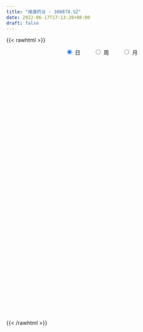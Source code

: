 ```yaml
---
title: "维康药业 - 300878.SZ"
date: 2022-06-17T17:13:28+08:00
draft: false
---
```

{{< rawhtml >}}
    <div style="text-align: center">
        <label style="padding: 1rem;"><input style="margin-right: .5rem" type="radio" name="period" value="D" checked onclick="period_change(this)">日</label>
        <label style="padding: 1rem;"><input style="margin-right: .5rem" type="radio" name="period" value="W" onclick="period_change(this)">周</label>
        <label style="padding: 1rem;"><input style="margin-right: .5rem" type="radio" name="period" value="M" onclick="period_change(this)">月</label>
    </div>
    <div id="chart" style="height: 700px;"></div> 
    <script type="text/javascript">
        const D_v = [110427.04,117081.81,85076.63,62869.24,54737.46,39038.61,35422.83,35313.68,40446.81,31044.15,26878.21,22307.0,34971.62,23606.56,28854.65,27451.5,39344.87,52677.07,71166.87,35616.23,21714.65,61201.33,67296.52,59301.96,47531.11,38703.64,20007.88,19695.58,26593.91,28146.54,38308.03,46877.3,35923.54,67811.95,51772.75,41409.79,50306.11,34758.68,30017.48,29729.49,23159.18,28260.61,31254.36,38467.54,16432.68,13184.07,14209.89,18355.96,14302.06,14698.24,19720.74,15129.73,15636.71,8633.68,7242.95,9943.05,7627.0,8962.6,6936.45,17650.24,11641.12,22502.83,12277.49,9606.89,6771.98,7322.85,8087.67,26830.82,14740.59,14324.93,9452.52,9039.01,7455.47,13795.05,5430.42,6138.41,11566.05,10289.23,7933.0,5144.94,13689.58,13853.76,10661.07,6268.14,7697.0,7527.0,6215.55,6067.82,7335.0,7604.37,11647.04,13874.55,8529.57,11474.89,6648.0,7075.62,8017.42,14853.1,8208.3,9117.03,6294.11,7557.0,8121.0,7699.86,6324.0,5724.48,5109.48,8656.05,13046.74,9608.2,5954.0,8123.48,11013.42,7704.65,8591.38,12404.69,12944.66,10173.0,11313.81,8516.0,5209.08,5599.9,4512.5,5848.43,6209.8,16931.32,11925.9,7569.18,10425.29,10360.17,11790.33,9923.28,8406.2,6586.84,3860.24,7033.77,9535.82,27809.65,17244.29,19564.03,11114.42,9921.26,16064.44,20635.29,18286.51,16723.47,9119.84,6951.13,7111.6,9241.44,13133.59,12759.8,13274.95,6924.67,5238.87,7362.9,6758.32,7323.86,7693.9,11322.22,10187.97,21103.3,19107.02,11733.25,13120.32,9842.97,6908.06,4908.27,8368.85,3951.14,4405.95,4526.83,26614.48,20368.82,9520.05,8254.01,6782.05,8001.32,5624.89,7418.51,5043.59,10590.2,7759.44,8473.59,6284.71,7136.68,8066.9,7048.98,4625.33,5039.18,7221.91,3347.5,4208.0,4340.95,5218.57,3074.18,2836.29,3285.08,3490.97,3283.37,4367.18,4455.83,3472.77,5918.93,4244.05,14671.38,57303.63,31964.93,20932.57,15265.8,12962.97,16912.87,8778.45,10112.76,13789.08,16860.02,10498.99,6920.66,15553.09,9435.79,11906.07,9934.56,11486.77,7983.74,5321.93,7621.43,5238.01,7798.62,5574.56,10374.71,7346.63,8790.0,11072.06,4712.09,4618.0,5774.0,4771.83,4333.0,6425.04,6527.06,4064.58,5047.62,6515.5,4254.72,3508.01,2929.0,5861.6,4933.28,4776.01,4202.71,6187.51,4351.57,3861.13,6307.92,4027.32,3735.09,3782.88,5263.62,3029.23,3609.89,2712.11,2523.0,7628.9,4407.47,3859.0,3669.01,3047.0,2402.19,5274.87,1773.53,1836.41,1900.29,1807.89,2408.04,2204.31,2217.0,1411.02,1502.0,1557.52,2466.0,2219.04,2753.01,2157.22,4591.04,2519.18,3505.11,2295.01,4253.01,2372.12,1975.15,2531.11,1998.0,4248.19,4462.0,3195.0,6134.0,6297.3,5402.14,5046.0,3861.37,2832.11,2346.16,2260.0,3065.05,8477.01,5602.0,4848.0,4144.01,2613.0,4861.62,2771.0,4567.0,2588.01,2119.0,2856.0,2356.0,2598.0,8687.61,11992.06,7624.75,4161.75,61699.58,44501.92,33903.37,20435.07,44094.11,41545.48,33000.71,35666.39,39732.56,47977.42,57516.82,43123.01,34293.24,34282.19,22507.78,28408.55,25880.12,21090.68,27856.84,19815.88,27071.87,12449.12,14232.55,10545.23,10900.01,11557.89,6403.03,7346.0,5283.03,5675.0,4890.03,7978.04,7558.03,10956.0,5901.97,6531.05,6228.69,6129.49,4158.0,9742.0,12062.48,11757.71,72157.76,54513.37,27794.73,17094.72,37508.46,32559.81,38160.45,30808.87,25879.68,17885.41,25799.39,29752.53,35820.38,48473.3,39709.37,41346.56,28267.43,30811.61,22039.59,28424.76,22485.11,23006.01,21404.98,35672.22,28095.56,42555.7,29714.31,52950.39,38345.17,26306.78,23635.86,20885.28,21869.51,12003.41,17904.41,8781.69,7009.64,7360.51,10644.63,9011.82,15313.09,17089.93,13738.35,16005.19,22991.48,18052.22,14363.22,15135.03,10778.67,15860.28,15217.83,9264.04,8773.89,9140.99,5743.89,5973.18,7050.0,6948.15,11171.86,5501.01,5541.89,4902.01,4394.9,5319.0,5459.04,6043.85,8350.89,11096.11,8892.84,9045.67,5642.31,8346.74,6631.05,7732.0,9613.3,16242.07]
const D_histogram = [0.0,1.2093447293,1.1353744207,0.3508726185,-0.6905944074,-1.197499839,-1.5908536735,-1.8887894316,-1.9334117244,-1.8463395957,-1.7798266772,-1.62415992,-1.8414592479,-2.0650636005,-1.8728637778,-1.4737159983,-0.9471060988,-0.2601152044,0.0433408709,0.1861247963,0.3421850833,0.8179705618,1.1520885556,1.3536587187,1.2970398769,0.8099326412,0.4072680845,0.118553963,0.2160694495,0.4505062274,0.6968194793,0.9456489844,0.93771095,1.4403912415,1.3234430467,1.3509245538,1.2442412036,1.0249519047,0.8871943805,0.8402003131,0.6719540836,0.5913508504,0.4358173551,-0.1532759558,-0.4589425479,-0.5998874949,-0.7315787126,-0.6127736289,-0.5830244093,-0.4702018457,-0.3561018975,-0.4071915017,-0.5582124438,-0.5763317878,-0.5280328614,-0.533882808,-0.5236473039,-0.4490659772,-0.3880942308,-0.1197079899,-0.0197415541,0.1590056613,0.1916891111,0.1262051671,0.0572201228,0.07312769,0.0818933005,0.2482713543,0.3535404744,0.2667647238,0.1656681484,0.0968936842,0.0543152303,-0.1350235836,-0.21976817,-0.2518807194,-0.4070148539,-0.3659913496,-0.3909603207,-0.3619183154,-0.2678119893,-0.3095551112,-0.4361049596,-0.4767177103,-0.5253452464,-0.5931187368,-0.5697087021,-0.4743972492,-0.2817749726,-0.0873932907,0.0987387071,-0.0200146234,-0.0798098321,-0.2467535693,-0.2890235419,-0.3728057239,-0.3190974481,-0.0428166754,0.1416026625,0.3152524462,0.4021311189,0.4967992022,0.5411149728,0.4322517948,0.3833484811,0.3367024674,0.2465622392,0.2641502253,0.4211264393,0.4201543532,0.3135330844,0.2317214586,0.2247419644,0.1439040602,0.2102212671,0.365455029,0.5138425711,0.5794279105,0.5532559929,0.427563739,0.3427495834,0.2119170871,0.1377505432,0.1620255194,0.1129809924,0.2506764764,0.2602257048,0.2687719059,0.2469108887,0.1721129085,0.1991282064,0.2242703909,0.1423865995,0.0146197251,-0.0350476154,0.0077631485,0.0596885972,0.2599731671,0.4164337827,0.5062810299,0.540216154,0.462706132,0.5200168716,0.6225413904,0.4664520833,0.2306928045,-0.016365555,-0.1681727221,-0.2417261787,-0.226725274,-0.1922277223,-0.1066752146,-0.2211931789,-0.2414530769,-0.2354830058,-0.3053843583,-0.2506396163,-0.1838853323,-0.1879888014,-0.1280091104,-0.0556047008,0.045807346,0.0846753834,0.0368009869,-0.069397875,-0.2038753836,-0.2336913989,-0.2653732365,-0.3616910756,-0.3950069753,-0.3434298697,-0.2648151963,-0.0081218702,0.0850975068,0.1211898657,0.1767437766,0.150559666,0.1482016955,0.1127000671,0.0465416445,0.0417495663,0.1310981445,0.1787431672,0.2088313661,0.1377936699,0.1082521611,0.0990016016,0.0369961073,-0.007683978,-0.0327633489,-0.0984130098,-0.135409621,-0.1419881803,-0.1192601656,-0.1633222964,-0.1923201279,-0.197153965,-0.1535925184,-0.1020529927,-0.0626602119,-0.0232303453,-0.0221673345,0.0020679447,0.0606118151,0.0525750401,0.1352108422,0.5878503469,0.6314926075,0.5548169042,0.4501555239,0.3904878644,0.2234131201,0.1242639773,0.052820149,0.0770329575,0.0978535097,0.0207832433,-0.0377072903,0.0085826115,0.0045052641,0.056492373,0.0475918001,-0.0795241372,-0.2304942842,-0.3413894455,-0.3478228421,-0.3138168627,-0.2593607232,-0.195626718,-0.0938729803,-0.0531814342,0.0155105067,-0.0684478467,-0.0910029885,-0.0858073509,-0.0786110935,-0.0792934283,-0.0923555368,-0.0427205599,-0.0392558061,-0.0361038612,-0.0568434566,-0.13026982,-0.1464193401,-0.1267648939,-0.1032795568,-0.1205084949,-0.1467622799,-0.1992980787,-0.2108536664,-0.184150131,-0.1835862476,-0.1320087743,-0.0425635764,0.0143322159,0.0561077301,0.062475789,0.0289441525,0.026979165,0.0001686938,-0.0108150785,-0.0068113089,0.0676569591,0.1005464462,0.1277580544,0.1005536131,0.043630049,0.0035107088,-0.1126875018,-0.1579032463,-0.141220316,-0.1130965915,-0.119223649,-0.0651770749,-0.0156664448,-0.0117637068,0.0093238299,0.0317594748,0.0557061179,0.0281634061,0.0175910565,-0.0328846035,-0.0456613132,-0.1412488788,-0.1889577493,-0.1877711144,-0.1587628443,-0.2015436972,-0.1698322548,-0.1265291309,-0.0785803781,-0.0460087034,0.040416336,0.1361894849,0.1980293191,0.2974486245,0.3973015752,0.4153433192,0.4491380313,0.4025809479,0.3684489091,0.3373105459,0.3095502627,0.3018877762,0.3263192919,0.3254462069,0.2895095768,0.2736631074,0.2406214241,0.1424644209,0.089363677,-0.040130401,-0.1193673226,-0.15310559,-0.1325960725,-0.113957739,-0.1029531366,0.0063091779,0.104406885,0.1154597573,0.0896191701,0.3972692108,0.4157265506,0.4801138321,0.397788208,0.4738891414,0.610395984,0.6358180898,0.6603083911,0.7203546321,0.7947062068,1.0184576091,0.7397821459,0.5815907065,0.1931768603,0.0358494635,-0.0271840205,-0.1279433615,-0.2780456143,-0.2482707236,-0.2471461742,-0.4919419949,-0.5744263761,-0.6701592745,-0.7306359367,-0.7814098886,-0.9582295245,-1.0641146464,-1.1756374576,-1.1634672829,-1.1100455427,-0.9908334297,-0.7922565138,-0.6642202057,-0.6564329735,-0.6055031071,-0.4764915527,-0.3622909614,-0.2912523927,-0.2082074216,-0.0474873878,0.0368145693,0.1855023254,0.6311719026,0.8578293514,0.8331835842,0.7595470129,0.8028372175,0.8144837789,0.6991688436,0.6835887531,0.3985655529,0.2363004448,0.280837097,0.3454428181,0.4101570739,0.3774383087,0.2557873783,0.3573292425,0.3718174915,0.3601295779,0.20355334,0.2000333093,0.0713654368,-0.088955224,-0.2643372782,-0.1279330274,-0.1092908982,-0.0088346642,-0.1169773588,0.1414658247,0.183123726,0.0805600704,0.0478710036,-0.0727964347,-0.4054887269,-0.6133933802,-0.9145816775,-1.0738465325,-1.1027276042,-1.1415858096,-1.2229018775,-1.1489193489,-1.09947372,-0.9474307651,-0.8007104142,-0.5744859579,-0.2362274219,0.0063630866,0.1826409973,0.3408835865,0.413017511,0.4283719928,0.4995307552,0.5267692781,0.4747113425,0.3592826834,0.275736936,0.229965812,0.1848574605,0.2033728061,0.0280358232,-0.0401437249,-0.0840803832,-0.1154326126,-0.1248651797,-0.0980818576,-0.0440360056,-0.0062678127,0.0946371168,0.2206751564,0.2679258574,0.2142051394,0.1971664297,0.2010104008,0.2115399912,0.2213968174,0.2393832985,-1.0460089493]
const D_fast = [0.0,1.5116809117,1.7215542082,1.0247705606,-0.1893450671,-0.9956254584,-1.7866927114,-2.5568258274,-3.0848010512,-3.4593138215,-3.8377575723,-4.0881307951,-4.7657949349,-5.5056651876,-5.7816813095,-5.7509625296,-5.4611291547,-4.8391670615,-4.5248757684,-4.3355606439,-4.0939540861,-3.4136759672,-2.7915358345,-2.2515509917,-1.9839098642,-2.2685339397,-2.5693814753,-2.828457106,-2.6769242571,-2.3298609224,-1.9093428006,-1.4241010494,-1.1976113463,-0.3348332445,-0.1209206776,0.244291968,0.4486689186,0.4856175959,0.5696586668,0.7327146777,0.7324569692,0.7996914486,0.753112292,0.1256999922,-0.2947022369,-0.5856190576,-0.9002049535,-0.934593277,-1.0506001598,-1.0553280576,-1.0302535837,-1.1831410633,-1.4737151164,-1.6359174074,-1.7196266963,-1.8589473449,-1.9796236668,-2.0173088344,-2.0533606457,-1.8149014022,-1.719870355,-1.5013717242,-1.4207659967,-1.454698649,-1.5093786626,-1.4751891728,-1.4459502372,-1.2175043449,-1.0238501062,-1.0439346758,-1.1036142141,-1.1481652573,-1.1771649036,-1.4002596134,-1.5399462422,-1.6350289715,-1.8919168195,-1.9423911526,-2.0651002039,-2.1265377774,-2.0993844486,-2.2185163483,-2.4540924367,-2.6138846149,-2.7938484626,-3.0099016372,-3.1289187781,-3.1522066374,-3.030028104,-2.8574947448,-2.6466780702,-2.7704350566,-2.8501827233,-3.0788148528,-3.1933407109,-3.3703243239,-3.3963904101,-3.1308138063,-2.9109938027,-2.6585309075,-2.4711194551,-2.2522515712,-2.0726570574,-2.0734572867,-2.0265234801,-1.9889938769,-2.0174935453,-1.933868003,-1.6716101792,-1.567543677,-1.5957816747,-1.6196629358,-1.5704569389,-1.615318828,-1.4964463044,-1.2498487853,-0.9730006003,-0.7625582834,-0.6504162028,-0.6692175219,-0.6683442817,-0.7461975062,-0.7859264142,-0.7211450582,-0.7419443371,-0.541579734,-0.4669740794,-0.3912349018,-0.3513681968,-0.3831379499,-0.3063406004,-0.2251308183,-0.2714179597,-0.3955299029,-0.4539591472,-0.4092075962,-0.3423599982,-0.0770821365,0.1834869248,0.3999044295,0.5688935921,0.6070601031,0.7943750606,1.052534927,1.0130586407,0.834972563,0.5838228148,0.3899724672,0.2559874659,0.2143070521,0.2007476732,0.2596313773,0.0898151183,0.0091919511,-0.0437087293,-0.1899561713,-0.1978713334,-0.1770883825,-0.2281890519,-0.2002116385,-0.1417084042,-0.0288445208,0.0311923624,-0.0074817874,-0.131030118,-0.3164764725,-0.4047153375,-0.5027404843,-0.6894810923,-0.8215487358,-0.8558290976,-0.8434182233,-0.5887553648,-0.4742616111,-0.4078717857,-0.3081319306,-0.2966761248,-0.2619836714,-0.269310283,-0.3238332945,-0.3181879811,-0.1960648668,-0.1037340523,-0.0214380118,-0.0580272905,-0.0605057591,-0.0450059182,-0.0977623856,-0.1443634654,-0.1776336736,-0.2678865869,-0.3387356034,-0.3808112078,-0.3878982345,-0.4727909393,-0.5498688028,-0.6039911311,-0.5988278142,-0.5728015367,-0.5490738089,-0.5154515286,-0.5199303514,-0.4951780861,-0.4214812618,-0.4163742769,-0.2999357641,0.2996663272,0.5011817398,0.5632102625,0.5710877631,0.6090420697,0.4978206054,0.429737457,0.371498666,0.4149697139,0.4602536435,0.3883791879,0.3204618317,0.3688973864,0.3659463551,0.4320565572,0.4350539343,0.2880569628,0.0794632447,-0.1167792779,-0.2101683851,-0.2546166214,-0.2650006626,-0.250173337,-0.1718878444,-0.1444916568,-0.0719220893,-0.1729924043,-0.2182982932,-0.2345544934,-0.2470110093,-0.2675167012,-0.3036676939,-0.264712857,-0.2710620547,-0.2769360751,-0.3118865347,-0.4178803531,-0.4706347082,-0.4826714854,-0.4850060376,-0.5323620994,-0.5953064543,-0.6976667729,-0.7619357771,-0.7812697745,-0.826602453,-0.8080271732,-0.7292228694,-0.6687440232,-0.6129415765,-0.5909545703,-0.6172501687,-0.6124703649,-0.6392386626,-0.6529262046,-0.6506252622,-0.5592427545,-0.5012166558,-0.442065534,-0.444131572,-0.4901476238,-0.5293892869,-0.673759373,-0.758450929,-0.7770730777,-0.777223501,-0.8131564709,-0.7754041655,-0.7298101466,-0.7288483352,-0.705429841,-0.6750543275,-0.637181155,-0.6576830152,-0.6638576007,-0.7225544115,-0.7467464495,-0.8776462348,-0.9725945426,-1.0183506864,-1.0290331274,-1.1221999045,-1.1329465258,-1.1212756847,-1.0929720264,-1.0719025275,-0.9753734041,-0.845552884,-0.73420572,-0.5604242585,-0.361245914,-0.2393683401,-0.0932891203,-0.0392009666,0.0187792217,0.071968495,0.1215957776,0.1894052351,0.2954165737,0.3759050405,0.4123458046,0.4649151121,0.4920287847,0.4294878868,0.3987280621,0.259201384,0.1501226317,0.0781079668,0.0654684662,0.0556173649,0.0408836831,0.1517232922,0.2759227204,0.3158405321,0.3124047374,0.7193720808,0.8417610583,1.0261767978,1.0432982257,1.2378714444,1.5269772831,1.7113539112,1.9009213104,2.1410562093,2.4140843358,2.8924501404,2.7987202136,2.7859264509,2.4458068197,2.2974417888,2.2276122997,2.0948671183,1.8752534619,1.8429606718,1.7822986775,1.4145173581,1.1884263829,0.9251536659,0.6820180195,0.4358915955,0.0195145785,-0.352399205,-0.7578313806,-1.0365280266,-1.2606176721,-1.3891139166,-1.388601129,-1.4266198724,-1.5829408835,-1.6833867939,-1.6734981278,-1.6498702767,-1.6516448063,-1.6206516906,-1.4718035038,-1.3782979043,-1.1832345669,-0.579772014,-0.1386572273,0.0449929015,0.1612430834,0.4052425925,0.6205100985,0.6799873742,0.835304472,0.64992266,0.546732663,0.6614785895,0.8124450152,0.9796985394,1.0413393514,0.9836352656,1.1745094404,1.2819520623,1.3602965432,1.2546086402,1.3010969369,1.1902704236,1.0077109568,0.766244583,0.870665577,0.8619849816,0.9602325496,0.8228455153,1.116655155,1.2040939877,1.1216703497,1.1009490339,0.9620824869,0.5280180129,0.1667650147,-0.3630687021,-0.7907951902,-1.0953581629,-1.4196128207,-1.806654358,-2.0199016666,-2.2453244678,-2.3301392041,-2.3835964567,-2.3009934899,-2.0217918094,-1.7776105292,-1.5556723692,-1.3122088834,-1.1368205811,-1.0143731012,-0.8183316499,-0.6594008075,-0.5927809075,-0.6183888957,-0.6330004091,-0.6212800801,-0.6201740665,-0.5508155194,-0.7191435464,-0.7973590258,-0.8623157799,-0.9225261625,-0.9631750244,-0.9609121667,-0.9178753162,-0.8816740764,-0.7571098678,-0.5759030391,-0.4616708738,-0.4618403069,-0.4295874092,-0.3754908379,-0.3120762497,-0.2468702191,-0.1690379134,-1.7159323985]
const D_slow = [0.0,0.3023361823,0.5861797875,0.6738979421,0.5012493403,0.2018743805,-0.1958390379,-0.6680363958,-1.1513893268,-1.6129742258,-2.0579308951,-2.4639708751,-2.9243356871,-3.4406015872,-3.9088175316,-4.2772465312,-4.5140230559,-4.579051857,-4.5682166393,-4.5216854402,-4.4361391694,-4.2316465289,-3.9436243901,-3.6052097104,-3.2809497411,-3.0784665808,-2.9766495597,-2.947011069,-2.8929937066,-2.7803671498,-2.6061622799,-2.3697500338,-2.1353222963,-1.775224486,-1.4443637243,-1.1066325858,-0.7955722849,-0.5393343088,-0.3175357136,-0.1074856354,0.0605028855,0.2083405981,0.3172949369,0.278975948,0.164240311,0.0142684373,-0.1686262409,-0.3218196481,-0.4675757504,-0.5851262119,-0.6741516862,-0.7759495617,-0.9155026726,-1.0595856196,-1.1915938349,-1.3250645369,-1.4559763629,-1.5682428572,-1.6652664149,-1.6951934124,-1.7001288009,-1.6603773856,-1.6124551078,-1.580903816,-1.5665987853,-1.5483168628,-1.5278435377,-1.4657756991,-1.3773905805,-1.3106993996,-1.2692823625,-1.2450589414,-1.2314801339,-1.2652360298,-1.3201780723,-1.3831482521,-1.4849019656,-1.576399803,-1.6741398832,-1.764619462,-1.8315724593,-1.9089612371,-2.017987477,-2.1371669046,-2.2685032162,-2.4167829004,-2.5592100759,-2.6778093882,-2.7482531314,-2.7701014541,-2.7454167773,-2.7504204332,-2.7703728912,-2.8320612835,-2.904317169,-2.9975186,-3.077292962,-3.0879971308,-3.0525964652,-2.9737833537,-2.873250574,-2.7490507734,-2.6137720302,-2.5057090815,-2.4098719612,-2.3256963444,-2.2640557846,-2.1980182282,-2.0927366184,-1.9876980301,-1.909314759,-1.8513843944,-1.7951989033,-1.7592228883,-1.7066675715,-1.6153038142,-1.4868431715,-1.3419861938,-1.2036721956,-1.0967812609,-1.011093865,-0.9581145933,-0.9236769575,-0.8831705776,-0.8549253295,-0.7922562104,-0.7271997842,-0.6600068077,-0.5982790856,-0.5552508584,-0.5054688068,-0.4494012091,-0.4138045592,-0.410149628,-0.4189115318,-0.4169707447,-0.4020485954,-0.3370553036,-0.2329468579,-0.1063766004,0.0286774381,0.1443539711,0.274358189,0.4299935366,0.5466065574,0.6042797585,0.6001883698,0.5581451893,0.4977136446,0.4410323261,0.3929753955,0.3663065919,0.3110082972,0.2506450279,0.1917742765,0.1154281869,0.0527682829,0.0067969498,-0.0402002505,-0.0722025281,-0.0861037034,-0.0746518668,-0.053483021,-0.0442827743,-0.061632243,-0.1126010889,-0.1710239386,-0.2373672478,-0.3277900167,-0.4265417605,-0.5123992279,-0.578603027,-0.5806334945,-0.5593591179,-0.5290616514,-0.4848757073,-0.4472357908,-0.4101853669,-0.3820103501,-0.370374939,-0.3599375474,-0.3271630113,-0.2824772195,-0.230269378,-0.1958209605,-0.1687579202,-0.1440075198,-0.134758493,-0.1366794875,-0.1448703247,-0.1694735771,-0.2033259824,-0.2388230275,-0.2686380689,-0.309468643,-0.3575486749,-0.4068371662,-0.4452352958,-0.470748544,-0.4864135969,-0.4922211833,-0.4977630169,-0.4972460307,-0.4820930769,-0.4689493169,-0.4351466064,-0.2881840197,-0.1303108678,0.0083933583,0.1209322393,0.2185542054,0.2744074854,0.3054734797,0.318678517,0.3379367563,0.3624001338,0.3675959446,0.358169122,0.3603147749,0.3614410909,0.3755641842,0.3874621342,0.3675810999,0.3099575289,0.2246101675,0.137654457,0.0592002413,-0.0056399395,-0.054546619,-0.0780148641,-0.0913102226,-0.087432596,-0.1045445576,-0.1272953047,-0.1487471425,-0.1683999158,-0.1882232729,-0.2113121571,-0.2219922971,-0.2318062486,-0.2408322139,-0.2550430781,-0.2876105331,-0.3242153681,-0.3559065916,-0.3817264808,-0.4118536045,-0.4485441745,-0.4983686941,-0.5510821107,-0.5971196435,-0.6430162054,-0.676018399,-0.6866592931,-0.6830762391,-0.6690493066,-0.6534303593,-0.6461943212,-0.6394495299,-0.6394073565,-0.6421111261,-0.6438139533,-0.6268997135,-0.601763102,-0.5698235884,-0.5446851851,-0.5337776729,-0.5328999957,-0.5610718711,-0.6005476827,-0.6358527617,-0.6641269096,-0.6939328218,-0.7102270906,-0.7141437018,-0.7170846285,-0.714753671,-0.7068138023,-0.6928872728,-0.6858464213,-0.6814486572,-0.689669808,-0.7010851363,-0.736397356,-0.7836367934,-0.830579572,-0.870270283,-0.9206562073,-0.963114271,-0.9947465538,-1.0143916483,-1.0258938241,-1.0157897401,-0.9817423689,-0.9322350391,-0.857872883,-0.7585474892,-0.6547116594,-0.5424271516,-0.4417819146,-0.3496696873,-0.2653420508,-0.1879544852,-0.1124825411,-0.0309027181,0.0504588336,0.1228362278,0.1912520047,0.2514073607,0.2870234659,0.3093643851,0.2993317849,0.2694899543,0.2312135568,0.1980645387,0.1695751039,0.1438368197,0.1454141142,0.1715158355,0.2003807748,0.2227855673,0.32210287,0.4260345077,0.5460629657,0.6455100177,0.7639823031,0.9165812991,1.0755358215,1.2406129193,1.4207015773,1.619378129,1.8739925313,2.0589380677,2.2043357444,2.2526299594,2.2615923253,2.2547963202,2.2228104798,2.1532990762,2.0912313953,2.0294448518,1.906459353,1.762852759,1.5953129404,1.4126539562,1.2173014841,0.977744103,0.7117154414,0.417806077,0.1269392563,-0.1505721294,-0.3982804869,-0.5963446153,-0.7623996667,-0.9265079101,-1.0778836868,-1.197006575,-1.2875793154,-1.3603924135,-1.412444269,-1.4243161159,-1.4151124736,-1.3687368923,-1.2109439166,-0.9964865787,-0.7881906827,-0.5983039295,-0.3975946251,-0.1939736804,-0.0191814695,0.1517157188,0.2513571071,0.3104322183,0.3806414925,0.467002197,0.5695414655,0.6639010427,0.7278478873,0.8171801979,0.9101345708,1.0001669653,1.0510553003,1.1010636276,1.1189049868,1.0966661808,1.0305818612,0.9985986044,0.9712758798,0.9690672138,0.9398228741,0.9751893303,1.0209702618,1.0411102794,1.0530780303,1.0348789216,0.9335067399,0.7801583948,0.5515129754,0.2830513423,0.0073694413,-0.2780270111,-0.5837524805,-0.8709823177,-1.1458507477,-1.382708439,-1.5828860425,-1.726507532,-1.7855643875,-1.7839736158,-1.7383133665,-1.6530924699,-1.5498380921,-1.4427450939,-1.3178624051,-1.1861700856,-1.06749225,-0.9776715791,-0.9087373451,-0.8512458921,-0.805031527,-0.7541883255,-0.7471793697,-0.7572153009,-0.7782353967,-0.8070935499,-0.8383098448,-0.8628303092,-0.8738393106,-0.8754062637,-0.8517469845,-0.7965781955,-0.7295967311,-0.6760454463,-0.6267538389,-0.5765012387,-0.5236162409,-0.4682670365,-0.4084212119,-0.6699234492]
const D_data = [['2020-08-24', 77.0, 81.04, 63.1, 84.77],['2020-08-25', 74.7, 99.99, 74.0, 109.8],['2020-08-26', 95.0, 87.99, 86.45, 99.6],['2020-08-27', 87.07, 77.44, 77.05, 89.7],['2020-08-28', 77.0, 69.21, 68.5, 77.0],['2020-08-31', 69.22, 71.0, 67.68, 72.27],['2020-09-01', 69.99, 68.86, 67.83, 71.57],['2020-09-02', 68.53, 66.72, 65.86, 68.99],['2020-09-03', 66.69, 67.3, 66.03, 69.8],['2020-09-04', 65.69, 67.35, 64.45, 69.29],['2020-09-07', 66.49, 65.79, 65.54, 68.0],['2020-09-08', 66.14, 65.82, 65.53, 67.32],['2020-09-09', 65.0, 59.2, 59.02, 65.2],['2020-09-10', 60.0, 55.9, 55.5, 60.78],['2020-09-11', 55.41, 58.92, 55.07, 60.49],['2020-09-14', 58.62, 61.19, 58.1, 61.49],['2020-09-15', 60.47, 63.7, 59.18, 65.26],['2020-09-16', 63.0, 67.87, 61.01, 68.58],['2020-09-17', 66.0, 65.01, 64.41, 72.09],['2020-09-18', 63.5, 63.65, 62.6, 66.34],['2020-09-21', 63.7, 64.2, 62.5, 64.75],['2020-09-22', 63.75, 69.77, 62.88, 72.48],['2020-09-23', 68.0, 70.4, 67.13, 75.68],['2020-09-24', 68.99, 70.66, 67.67, 74.1],['2020-09-25', 70.56, 68.39, 68.16, 74.5],['2020-09-28', 66.13, 61.91, 61.03, 67.5],['2020-09-29', 62.51, 60.61, 60.43, 63.0],['2020-09-30', 60.6, 59.95, 59.6, 61.88],['2020-10-09', 60.98, 63.99, 60.79, 65.12],['2020-10-12', 64.67, 66.47, 64.29, 67.22],['2020-10-13', 66.5, 68.0, 65.3, 69.61],['2020-10-14', 67.3, 69.68, 66.66, 71.49],['2020-10-15', 69.5, 67.55, 66.56, 70.37],['2020-10-16', 67.13, 75.97, 67.13, 81.0],['2020-10-19', 73.5, 70.13, 69.05, 74.5],['2020-10-20', 68.81, 72.59, 68.61, 73.73],['2020-10-21', 72.02, 71.6, 71.6, 77.22],['2020-10-22', 70.5, 70.12, 69.7, 73.85],['2020-10-23', 69.68, 70.88, 68.4, 72.66],['2020-10-26', 71.36, 72.18, 70.91, 73.8],['2020-10-27', 71.18, 70.68, 69.0, 71.67],['2020-10-28', 70.0, 71.63, 69.1, 72.14],['2020-10-29', 70.28, 70.5, 70.0, 73.54],['2020-10-30', 69.1, 63.2, 63.1, 69.49],['2020-11-02', 62.5, 64.11, 62.5, 64.74],['2020-11-03', 64.6, 64.55, 64.1, 65.12],['2020-11-04', 64.5, 63.38, 62.5, 64.94],['2020-11-05', 63.61, 65.91, 63.61, 65.91],['2020-11-06', 66.09, 64.66, 63.59, 66.11],['2020-11-09', 64.5, 65.59, 64.5, 65.97],['2020-11-10', 65.65, 65.8, 65.5, 67.59],['2020-11-11', 65.35, 63.49, 63.45, 65.45],['2020-11-12', 63.3, 61.18, 60.6, 64.0],['2020-11-13', 61.13, 61.79, 60.23, 62.14],['2020-11-16', 61.48, 62.1, 61.33, 62.4],['2020-11-17', 62.16, 60.93, 60.28, 62.29],['2020-11-18', 60.3, 60.52, 60.22, 61.24],['2020-11-19', 60.52, 60.95, 59.52, 61.19],['2020-11-20', 61.08, 60.58, 60.41, 61.12],['2020-11-23', 60.81, 63.63, 60.36, 63.8],['2020-11-24', 62.51, 62.22, 61.82, 63.18],['2020-11-25', 62.25, 63.78, 60.9, 64.6],['2020-11-26', 62.55, 62.43, 61.99, 63.77],['2020-11-27', 62.59, 61.01, 60.71, 62.66],['2020-11-30', 60.79, 60.45, 60.45, 61.64],['2020-12-01', 60.47, 61.2, 60.47, 62.13],['2020-12-02', 61.21, 61.02, 60.6, 61.87],['2020-12-03', 61.0, 63.39, 60.8, 64.47],['2020-12-04', 62.88, 63.4, 62.4, 64.29],['2020-12-07', 63.44, 61.1, 61.03, 63.49],['2020-12-08', 60.81, 60.4, 60.31, 61.58],['2020-12-09', 60.7, 60.27, 59.59, 61.14],['2020-12-10', 59.93, 60.18, 59.73, 61.49],['2020-12-11', 60.0, 57.5, 57.01, 60.27],['2020-12-14', 58.0, 57.74, 56.74, 58.0],['2020-12-15', 57.6, 57.7, 57.22, 58.6],['2020-12-16', 57.77, 55.18, 55.0, 57.98],['2020-12-17', 55.98, 56.8, 55.19, 57.7],['2020-12-18', 56.72, 55.48, 55.25, 56.73],['2020-12-21', 55.28, 55.62, 55.11, 56.28],['2020-12-22', 55.21, 56.26, 55.21, 57.99],['2020-12-23', 55.8, 54.2, 53.13, 55.98],['2020-12-24', 54.21, 52.1, 51.5, 54.21],['2020-12-25', 52.0, 52.06, 51.22, 52.77],['2020-12-28', 51.99, 51.0, 50.73, 53.09],['2020-12-29', 50.5, 49.66, 49.3, 51.19],['2020-12-30', 49.63, 49.86, 49.32, 50.5],['2020-12-31', 49.88, 50.29, 49.86, 50.78],['2021-01-04', 50.33, 51.6, 50.15, 51.91],['2021-01-05', 51.5, 52.13, 51.0, 52.76],['2021-01-06', 52.3, 52.67, 51.56, 53.65],['2021-01-07', 51.88, 48.67, 48.5, 52.08],['2021-01-08', 48.4, 48.49, 46.69, 49.4],['2021-01-11', 48.0, 46.0, 45.51, 48.49],['2021-01-12', 45.68, 46.37, 45.68, 47.3],['2021-01-13', 46.03, 44.82, 44.64, 46.46],['2021-01-14', 44.82, 45.75, 44.5, 46.5],['2021-01-15', 45.6, 48.85, 45.42, 49.63],['2021-01-18', 48.67, 48.55, 48.08, 49.88],['2021-01-19', 48.93, 49.14, 48.22, 50.25],['2021-01-20', 49.01, 48.63, 48.39, 49.68],['2021-01-21', 48.63, 49.18, 48.6, 50.5],['2021-01-22', 49.0, 48.96, 48.2, 50.17],['2021-01-25', 48.18, 46.89, 46.02, 48.98],['2021-01-26', 46.89, 47.19, 46.11, 48.88],['2021-01-27', 46.69, 46.91, 46.3, 47.59],['2021-01-28', 46.66, 45.9, 45.9, 47.74],['2021-01-29', 46.09, 46.94, 44.59, 47.3],['2021-02-01', 46.0, 49.13, 46.0, 49.49],['2021-02-02', 49.13, 47.62, 47.36, 49.6],['2021-02-03', 47.46, 46.02, 46.02, 47.54],['2021-02-04', 45.6, 45.77, 44.29, 46.44],['2021-02-05', 45.8, 46.39, 45.79, 48.49],['2021-02-08', 45.99, 45.12, 44.4, 47.29],['2021-02-09', 46.63, 46.82, 45.01, 47.5],['2021-02-10', 46.27, 48.53, 46.27, 48.8],['2021-02-18', 48.93, 49.4, 48.09, 50.48],['2021-02-19', 49.2, 49.18, 48.01, 49.28],['2021-02-22', 49.21, 48.41, 48.38, 49.79],['2021-02-23', 48.46, 46.98, 46.66, 48.64],['2021-02-24', 46.9, 47.08, 46.67, 47.52],['2021-02-25', 47.3, 46.0, 45.91, 47.44],['2021-02-26', 45.5, 46.16, 45.08, 46.46],['2021-03-01', 46.0, 47.25, 45.92, 47.35],['2021-03-02', 47.31, 46.25, 45.94, 47.31],['2021-03-03', 46.03, 48.86, 45.33, 48.96],['2021-03-04', 47.99, 47.75, 47.5, 48.57],['2021-03-05', 47.35, 47.9, 47.01, 48.3],['2021-03-08', 48.3, 47.6, 47.36, 48.86],['2021-03-09', 47.08, 46.76, 45.0, 48.49],['2021-03-10', 46.85, 47.98, 46.16, 48.34],['2021-03-11', 47.75, 48.2, 47.21, 48.29],['2021-03-12', 47.99, 46.79, 46.5, 48.3],['2021-03-15', 46.33, 45.65, 45.41, 46.39],['2021-03-16', 45.45, 46.08, 45.45, 46.3],['2021-03-17', 46.08, 47.15, 45.68, 47.46],['2021-03-18', 47.21, 47.49, 46.95, 48.51],['2021-03-19', 46.82, 50.11, 46.82, 51.52],['2021-03-22', 49.63, 50.76, 49.63, 51.8],['2021-03-23', 51.4, 50.94, 49.79, 52.5],['2021-03-24', 50.4, 50.99, 50.0, 51.49],['2021-03-25', 50.64, 49.89, 49.4, 51.08],['2021-03-26', 49.78, 51.95, 49.45, 52.0],['2021-03-29', 51.75, 53.46, 51.72, 54.4],['2021-03-30', 53.47, 50.58, 50.58, 54.0],['2021-03-31', 49.52, 48.88, 47.88, 49.72],['2021-04-01', 48.2, 47.6, 47.58, 48.76],['2021-04-02', 47.21, 47.72, 47.21, 48.3],['2021-04-06', 47.72, 48.0, 47.5, 48.29],['2021-04-07', 48.0, 48.83, 47.6, 48.94],['2021-04-08', 48.51, 49.1, 48.4, 49.88],['2021-04-09', 48.9, 50.0, 48.58, 50.55],['2021-04-12', 49.88, 47.33, 47.25, 50.59],['2021-04-13', 47.1, 48.0, 46.7, 48.45],['2021-04-14', 47.74, 48.13, 47.58, 48.38],['2021-04-15', 48.09, 46.81, 46.75, 48.13],['2021-04-16', 47.12, 48.12, 46.81, 48.45],['2021-04-19', 47.84, 48.43, 47.83, 48.68],['2021-04-20', 48.29, 47.56, 47.32, 48.89],['2021-04-21', 47.25, 48.38, 47.23, 49.2],['2021-04-22', 48.0, 48.81, 47.91, 49.12],['2021-04-23', 48.5, 49.63, 47.2, 50.39],['2021-04-26', 49.8, 49.27, 49.1, 51.18],['2021-04-27', 48.01, 48.2, 47.5, 48.97],['2021-04-28', 47.9, 47.03, 46.39, 47.99],['2021-04-29', 46.67, 45.9, 45.88, 47.2],['2021-04-30', 45.64, 46.57, 45.64, 46.82],['2021-05-06', 46.51, 46.15, 46.1, 47.12],['2021-05-07', 46.03, 44.7, 44.65, 46.4],['2021-05-10', 44.71, 44.78, 44.63, 45.4],['2021-05-11', 44.7, 45.53, 44.02, 45.7],['2021-05-12', 45.53, 45.9, 45.18, 46.37],['2021-05-13', 45.45, 48.85, 45.4, 51.62],['2021-05-14', 48.48, 47.7, 47.54, 49.57],['2021-05-17', 47.5, 47.34, 46.47, 48.09],['2021-05-18', 47.18, 47.88, 46.63, 48.02],['2021-05-19', 47.76, 47.0, 46.89, 48.2],['2021-05-20', 46.8, 47.28, 46.7, 48.28],['2021-05-21', 46.8, 46.81, 46.7, 47.7],['2021-05-24', 46.7, 46.16, 45.75, 47.1],['2021-05-25', 46.05, 46.72, 46.05, 46.81],['2021-05-26', 46.58, 48.15, 46.4, 48.57],['2021-05-27', 48.15, 48.08, 47.79, 48.7],['2021-05-28', 48.08, 48.19, 47.49, 48.41],['2021-05-31', 47.19, 46.92, 46.39, 47.19],['2021-06-01', 47.29, 47.24, 46.71, 47.48],['2021-06-02', 47.35, 47.45, 46.8, 47.77],['2021-06-03', 47.17, 46.63, 46.62, 47.5],['2021-06-04', 46.7, 46.55, 46.32, 46.88],['2021-06-07', 46.57, 46.57, 46.26, 46.79],['2021-06-08', 46.64, 45.74, 45.4, 46.65],['2021-06-09', 45.42, 45.7, 45.42, 46.05],['2021-06-10', 45.71, 45.82, 45.42, 45.96],['2021-06-11', 45.83, 46.09, 45.73, 46.27],['2021-06-15', 46.2, 45.04, 45.01, 46.2],['2021-06-16', 45.05, 44.84, 44.71, 45.52],['2021-06-17', 44.6, 44.84, 44.6, 45.19],['2021-06-18', 44.99, 45.35, 44.58, 45.35],['2021-06-21', 45.34, 45.54, 45.08, 45.75],['2021-06-22', 45.77, 45.5, 45.28, 45.81],['2021-06-23', 45.52, 45.61, 45.51, 45.85],['2021-06-24', 45.3, 45.15, 45.14, 45.71],['2021-06-25', 45.31, 45.43, 45.0, 45.55],['2021-06-28', 45.22, 46.04, 45.22, 46.38],['2021-06-29', 45.88, 45.32, 45.29, 46.27],['2021-06-30', 45.35, 46.67, 45.14, 48.3],['2021-07-01', 46.25, 53.0, 46.12, 55.59],['2021-07-02', 51.69, 49.68, 48.8, 51.69],['2021-07-05', 49.67, 48.55, 47.8, 50.0],['2021-07-06', 48.11, 48.12, 47.5, 49.35],['2021-07-07', 48.2, 48.6, 47.83, 48.7],['2021-07-08', 48.21, 46.92, 46.78, 48.34],['2021-07-09', 46.65, 47.23, 46.64, 47.34],['2021-07-12', 47.4, 47.23, 46.77, 47.41],['2021-07-13', 47.21, 48.4, 46.8, 48.58],['2021-07-14', 48.38, 48.6, 47.45, 49.8],['2021-07-15', 48.0, 47.32, 46.9, 48.32],['2021-07-16', 47.07, 47.23, 46.77, 47.5],['2021-07-19', 47.31, 48.55, 46.06, 48.92],['2021-07-20', 47.82, 48.09, 47.82, 49.12],['2021-07-21', 48.0, 49.0, 47.67, 49.3],['2021-07-22', 49.0, 48.45, 48.08, 49.56],['2021-07-23', 48.2, 46.64, 46.6, 48.41],['2021-07-26', 46.91, 45.51, 45.02, 46.91],['2021-07-27', 45.51, 45.11, 44.86, 45.88],['2021-07-28', 45.13, 45.85, 43.81, 46.36],['2021-07-29', 45.85, 46.18, 45.67, 46.64],['2021-07-30', 46.19, 46.45, 45.15, 46.78],['2021-08-02', 46.1, 46.7, 45.95, 46.73],['2021-08-03', 46.22, 47.5, 46.22, 48.3],['2021-08-04', 47.3, 47.05, 46.6, 47.38],['2021-08-05', 47.13, 47.67, 46.8, 47.93],['2021-08-06', 47.0, 45.68, 45.45, 47.43],['2021-08-09', 45.59, 46.08, 45.18, 46.25],['2021-08-10', 46.0, 46.29, 45.88, 46.39],['2021-08-11', 46.29, 46.26, 45.68, 46.49],['2021-08-12', 46.25, 46.09, 45.8, 46.49],['2021-08-13', 46.05, 45.8, 45.69, 46.28],['2021-08-16', 45.8, 46.6, 45.8, 46.83],['2021-08-17', 46.6, 46.1, 45.78, 46.99],['2021-08-18', 46.1, 46.05, 45.85, 46.44],['2021-08-19', 45.91, 45.63, 45.5, 46.17],['2021-08-20', 45.25, 44.6, 44.6, 45.54],['2021-08-23', 44.65, 44.92, 44.65, 45.28],['2021-08-24', 45.01, 45.22, 44.72, 45.42],['2021-08-25', 45.29, 45.24, 44.88, 45.36],['2021-08-26', 45.25, 44.6, 44.05, 45.25],['2021-08-27', 44.58, 44.2, 44.01, 44.79],['2021-08-30', 44.39, 43.45, 43.36, 44.41],['2021-08-31', 43.45, 43.55, 43.08, 43.94],['2021-09-01', 43.7, 43.83, 42.75, 43.87],['2021-09-02', 43.82, 43.34, 43.01, 43.82],['2021-09-03', 43.48, 43.9, 43.13, 44.16],['2021-09-06', 44.37, 44.59, 43.7, 44.8],['2021-09-07', 44.58, 44.47, 44.1, 44.58],['2021-09-08', 44.47, 44.48, 44.23, 44.72],['2021-09-09', 44.56, 44.12, 44.05, 44.56],['2021-09-10', 44.08, 43.49, 43.41, 44.08],['2021-09-13', 43.62, 43.72, 43.18, 43.85],['2021-09-14', 43.7, 43.25, 43.15, 43.94],['2021-09-15', 43.7, 43.25, 43.11, 43.7],['2021-09-16', 43.15, 43.32, 43.15, 43.93],['2021-09-17', 43.34, 44.35, 43.32, 44.79],['2021-09-22', 44.0, 44.1, 43.78, 44.59],['2021-09-23', 44.0, 44.2, 43.91, 44.48],['2021-09-24', 44.48, 43.53, 43.53, 44.48],['2021-09-27', 43.49, 42.91, 42.91, 43.5],['2021-09-28', 42.92, 42.8, 42.61, 43.3],['2021-09-29', 42.8, 41.3, 41.15, 42.8],['2021-09-30', 41.39, 41.56, 41.32, 41.97],['2021-10-08', 41.91, 42.05, 41.71, 42.29],['2021-10-11', 42.07, 42.12, 42.06, 42.48],['2021-10-12', 42.07, 41.56, 41.45, 42.2],['2021-10-13', 41.54, 42.27, 41.54, 42.38],['2021-10-14', 42.2, 42.36, 42.04, 42.8],['2021-10-15', 42.2, 41.82, 41.79, 42.69],['2021-10-18', 41.82, 42.0, 41.63, 42.38],['2021-10-19', 41.92, 42.05, 41.74, 42.24],['2021-10-20', 42.06, 42.13, 41.84, 42.15],['2021-10-21', 42.13, 41.41, 41.33, 42.15],['2021-10-22', 41.68, 41.44, 41.2, 41.74],['2021-10-25', 41.28, 40.67, 40.51, 41.28],['2021-10-26', 40.68, 40.84, 40.45, 41.09],['2021-10-27', 40.86, 39.33, 38.8, 40.87],['2021-10-28', 39.33, 39.3, 39.17, 39.96],['2021-10-29', 39.32, 39.52, 38.63, 39.76],['2021-11-01', 39.68, 39.69, 39.3, 40.17],['2021-11-02', 40.02, 38.48, 38.4, 40.02],['2021-11-03', 38.48, 39.1, 38.43, 39.26],['2021-11-04', 39.2, 39.19, 38.88, 39.23],['2021-11-05', 39.19, 39.27, 39.08, 39.78],['2021-11-08', 39.31, 39.1, 38.8, 39.37],['2021-11-09', 38.92, 39.95, 38.92, 40.03],['2021-11-10', 39.81, 40.49, 39.7, 40.5],['2021-11-11', 40.4, 40.49, 40.1, 40.79],['2021-11-12', 40.25, 41.47, 40.25, 41.86],['2021-11-15', 42.5, 42.18, 41.51, 42.58],['2021-11-16', 41.99, 41.7, 41.51, 42.7],['2021-11-17', 41.68, 42.3, 41.5, 42.75],['2021-11-18', 42.02, 41.53, 41.2, 42.3],['2021-11-19', 41.18, 41.72, 41.18, 41.93],['2021-11-22', 41.5, 41.82, 41.38, 41.86],['2021-11-23', 41.82, 41.93, 41.61, 42.2],['2021-11-24', 41.65, 42.31, 41.65, 42.38],['2021-11-25', 42.27, 43.0, 42.02, 43.56],['2021-11-26', 42.8, 43.01, 42.56, 43.36],['2021-11-29', 42.8, 42.73, 42.58, 43.94],['2021-11-30', 42.96, 43.09, 42.58, 43.17],['2021-12-01', 42.74, 42.98, 42.61, 43.15],['2021-12-02', 42.96, 42.0, 41.89, 43.24],['2021-12-03', 41.88, 42.29, 41.88, 42.4],['2021-12-06', 42.05, 40.9, 40.87, 42.2],['2021-12-07', 40.97, 40.94, 40.9, 41.5],['2021-12-08', 41.04, 41.13, 40.78, 41.29],['2021-12-09', 41.16, 41.69, 40.95, 41.9],['2021-12-10', 41.56, 41.7, 41.56, 41.99],['2021-12-13', 41.95, 41.62, 41.51, 42.08],['2021-12-14', 41.86, 43.16, 41.61, 43.24],['2021-12-15', 42.7, 43.65, 42.03, 44.32],['2021-12-16', 43.88, 42.97, 42.68, 43.88],['2021-12-17', 42.53, 42.58, 42.28, 43.03],['2021-12-20', 42.31, 47.76, 42.11, 51.1],['2021-12-21', 46.2, 45.4, 43.69, 47.25],['2021-12-22', 45.0, 46.63, 44.73, 47.8],['2021-12-23', 46.9, 45.18, 45.11, 47.58],['2021-12-24', 45.14, 47.6, 44.63, 49.49],['2021-12-27', 48.22, 49.49, 47.22, 51.1],['2021-12-28', 48.5, 49.18, 47.38, 50.8],['2021-12-29', 48.8, 49.99, 48.16, 54.05],['2021-12-30', 49.5, 51.41, 47.55, 52.19],['2021-12-31', 50.77, 52.78, 49.68, 55.39],['2022-01-04', 52.82, 56.44, 52.51, 58.83],['2022-01-05', 54.8, 50.98, 50.88, 54.8],['2022-01-06', 50.25, 52.14, 49.5, 53.31],['2022-01-07', 51.44, 48.4, 47.68, 51.5],['2022-01-10', 48.18, 50.23, 48.18, 50.98],['2022-01-11', 51.17, 51.14, 49.68, 52.56],['2022-01-12', 51.0, 50.48, 50.07, 51.99],['2022-01-13', 49.58, 49.33, 48.31, 50.5],['2022-01-14', 49.1, 51.35, 49.1, 51.86],['2022-01-17', 51.33, 51.17, 49.72, 52.26],['2022-01-18', 51.67, 47.41, 47.36, 51.69],['2022-01-19', 47.0, 48.39, 46.11, 48.4],['2022-01-20', 47.9, 47.48, 47.2, 49.59],['2022-01-21', 47.1, 47.15, 46.35, 48.0],['2022-01-24', 47.4, 46.55, 45.78, 47.4],['2022-01-25', 45.92, 43.81, 43.8, 46.7],['2022-01-26', 44.5, 43.24, 42.7, 44.7],['2022-01-27', 43.02, 41.76, 41.76, 43.81],['2022-01-28', 42.0, 42.14, 41.75, 42.81],['2022-02-07', 42.58, 41.92, 41.52, 42.96],['2022-02-08', 41.92, 42.33, 41.65, 42.82],['2022-02-09', 42.06, 43.4, 41.98, 43.67],['2022-02-10', 43.4, 42.72, 42.54, 43.8],['2022-02-11', 42.68, 40.93, 40.71, 42.81],['2022-02-14', 40.59, 40.98, 40.0, 41.58],['2022-02-15', 41.2, 41.85, 40.52, 41.99],['2022-02-16', 41.75, 41.81, 41.45, 42.18],['2022-02-17', 41.79, 41.32, 41.25, 41.98],['2022-02-18', 41.32, 41.49, 40.7, 41.76],['2022-02-21', 41.13, 42.82, 41.13, 43.31],['2022-02-22', 42.9, 42.32, 41.56, 43.62],['2022-02-23', 42.45, 43.65, 42.18, 43.76],['2022-02-24', 43.18, 49.13, 43.13, 52.38],['2022-02-25', 48.0, 48.65, 46.67, 50.88],['2022-02-28', 47.29, 46.6, 45.85, 47.5],['2022-03-01', 46.42, 46.26, 45.65, 46.6],['2022-03-02', 46.2, 48.2, 45.44, 49.85],['2022-03-03', 48.2, 48.56, 47.18, 49.08],['2022-03-04', 50.0, 47.28, 47.03, 51.56],['2022-03-07', 46.6, 48.74, 46.6, 51.01],['2022-03-08', 47.44, 45.01, 44.9, 47.69],['2022-03-09', 45.09, 45.63, 43.77, 45.96],['2022-03-10', 46.55, 48.16, 46.15, 48.86],['2022-03-11', 47.52, 49.02, 47.52, 49.19],['2022-03-14', 49.52, 49.75, 47.88, 51.45],['2022-03-15', 49.7, 49.02, 48.98, 52.5],['2022-03-16', 50.5, 47.84, 45.55, 50.94],['2022-03-17', 47.52, 50.94, 46.88, 51.59],['2022-03-18', 50.8, 50.58, 49.5, 51.36],['2022-03-21', 50.15, 50.69, 49.86, 51.7],['2022-03-22', 50.61, 48.79, 48.2, 50.61],['2022-03-23', 48.5, 50.59, 47.6, 51.3],['2022-03-24', 50.0, 48.93, 48.27, 50.0],['2022-03-25', 48.8, 47.9, 47.88, 50.69],['2022-03-28', 48.1, 46.81, 45.78, 49.95],['2022-03-29', 46.81, 50.6, 45.59, 52.58],['2022-03-30', 49.96, 49.59, 48.27, 50.15],['2022-03-31', 48.86, 51.03, 48.86, 52.31],['2022-04-01', 50.0, 48.48, 47.98, 50.89],['2022-04-06', 49.0, 53.63, 49.0, 55.38],['2022-04-07', 52.24, 52.0, 50.7, 52.8],['2022-04-08', 51.5, 50.28, 49.0, 51.67],['2022-04-11', 49.94, 50.99, 49.03, 52.32],['2022-04-12', 50.11, 49.61, 47.66, 51.38],['2022-04-13', 49.0, 45.67, 45.67, 49.0],['2022-04-14', 45.57, 45.48, 45.36, 47.41],['2022-04-15', 45.96, 42.41, 42.4, 45.96],['2022-04-18', 41.68, 42.2, 40.71, 42.59],['2022-04-19', 42.5, 42.47, 41.73, 43.2],['2022-04-20', 42.48, 41.24, 40.91, 42.95],['2022-04-21', 41.16, 39.37, 39.17, 41.8],['2022-04-22', 39.48, 40.24, 38.1, 40.24],['2022-04-25', 39.8, 39.22, 39.0, 42.0],['2022-04-26', 38.47, 40.05, 36.86, 41.56],['2022-04-27', 38.58, 39.88, 37.4, 40.05],['2022-04-28', 39.39, 41.1, 38.88, 41.49],['2022-04-29', 41.0, 43.46, 40.19, 45.3],['2022-05-05', 42.7, 43.49, 42.24, 44.84],['2022-05-06', 42.58, 43.62, 42.21, 44.25],['2022-05-09', 43.7, 44.27, 43.08, 44.72],['2022-05-10', 43.2, 43.89, 43.2, 44.36],['2022-05-11', 43.87, 43.54, 43.54, 45.29],['2022-05-12', 43.11, 44.65, 43.03, 45.08],['2022-05-13', 44.65, 44.6, 44.13, 45.74],['2022-05-16', 44.55, 43.78, 43.62, 44.99],['2022-05-17', 43.59, 42.72, 42.25, 43.64],['2022-05-18', 42.71, 42.7, 42.42, 43.41],['2022-05-19', 42.01, 42.9, 41.9, 42.98],['2022-05-20', 43.48, 42.71, 42.42, 43.62],['2022-05-23', 42.72, 43.48, 42.72, 43.48],['2022-05-24', 43.6, 40.61, 40.61, 43.65],['2022-05-25', 40.61, 41.18, 40.4, 41.2],['2022-05-26', 41.28, 41.02, 39.83, 41.36],['2022-05-27', 41.31, 40.78, 40.38, 41.46],['2022-05-30', 40.78, 40.73, 40.2, 41.18],['2022-05-31', 40.7, 41.02, 39.83, 41.21],['2022-06-01', 41.12, 41.4, 40.8, 41.49],['2022-06-02', 41.25, 41.3, 40.37, 41.4],['2022-06-06', 41.29, 42.38, 41.11, 42.46],['2022-06-07', 42.38, 43.32, 42.18, 43.5],['2022-06-08', 42.81, 42.89, 41.9, 43.35],['2022-06-09', 42.53, 41.7, 41.33, 42.88],['2022-06-10', 41.54, 42.04, 41.4, 42.11],['2022-06-13', 42.45, 42.34, 42.01, 42.89],['2022-06-14', 42.02, 42.55, 41.12, 42.58],['2022-06-15', 42.55, 42.7, 42.43, 43.36],['2022-06-16', 42.71, 43.0, 42.45, 43.36],['2022-06-17', 23.4, 22.82, 22.46, 23.4]]
const W_v = [430192.18,181266.08,136618.04,226256.54,257045.57,78407.1,26593.91,217067.36,208264.81,150871.18,76484.66,73819.1,40712.05,73678.57,63753.91,54066.98,41357.11,49617.49,27507.37,48990.53,48069.03,39297.44,33513.87,47745.84,28700.72,23117.66,35151.29,48484.63,50905.27,54826.32,73908.44,71716.24,42246.43,39559.71,57631.25,60711.62,13277.12,59867.22,38182.32,39285.33,33162.6,24157.54,14414.12,19070.12,114102.92,74852.66,58181.51,58316.28,33963.73,43157.96,24208.92,28579.8,21486.61,23378.93,23116.83,19503.13,11935.48,12497.59,1836.41,10537.53,9155.58,15525.56,13426.4,20037.19,23438.92,21750.22,19237.63,14486.01,35064.17,204634.05,197922.56,169215.26,125743.97,84114.65,41489.96,37057.1,28949.2,160233.32,153118.17,130125.88,193617.04,126767.08,157442.77,117602.34,96298.47,42808.29,85138.04,32415.44,66255.85,36681.95,34064.92,21216.79,43027.82,48565.16]
const W_histogram = [0.0,-0.1187008547,-0.7245901186,-0.7625859793,-0.4402691866,-0.7491251286,-0.639245322,0.2354990787,0.4538859708,0.0831102432,-0.0544005018,-0.3147032289,-0.5316694983,-0.6042268341,-0.4560080963,-0.7051901623,-0.9411730108,-1.2437118403,-1.4639732679,-1.6196961845,-1.5852665911,-1.4457992173,-1.3804436627,-1.2680077308,-0.957397246,-0.6317637227,-0.5465552062,-0.3114894077,-0.1759889002,0.1731162163,0.5429591872,0.5178017305,0.6606572703,0.6343441248,0.7182747851,0.573620526,0.3679123059,0.4446736868,0.4451933694,0.541750401,0.4994759998,0.4465672766,0.370879966,0.3363683059,0.5948269108,0.5944306964,0.5868085149,0.5360669276,0.4852641506,0.3989659263,0.3508321357,0.2441033918,0.1567411337,0.0921216091,0.0379143448,0.0740369365,0.0575005056,-0.064696082,-0.0895737536,-0.0978942464,-0.1047503752,-0.2083697143,-0.2601560469,-0.1197935053,0.0094747809,0.1913617209,0.2679845436,0.282298667,0.349977085,0.7109628541,1.2454549161,1.2477428942,1.3812753409,1.130624784,0.5980460495,0.157822907,-0.0888387605,0.2201496296,0.3163445912,0.4718739765,0.6438772461,0.5451349105,0.4886738224,0.5384173481,0.0337762592,-0.4282045453,-0.4942757401,-0.5028903973,-0.4215641419,-0.470323787,-0.5995434366,-0.6147001935,-0.5421290848,-1.6909410948]
const W_fast = [0.0,-0.1483760684,-0.9354128619,-1.1640552174,-0.9518057213,-1.4479429456,-1.4978744694,-0.564255299,-0.2323969142,-0.582395081,-0.7335059515,-1.0724844858,-1.4223681298,-1.6459821741,-1.6117654604,-2.0372450669,-2.5085211681,-3.1219879578,-3.7082427023,-4.268889665,-4.6307767194,-4.8527591499,-5.1325145111,-5.3370805118,-5.2658193385,-5.0981267459,-5.1495570309,-4.9923635844,-4.9008603019,-4.5084761313,-4.0028933637,-3.8986003877,-3.5905805304,-3.4583076446,-3.1948082881,-3.1960574157,-3.3097875593,-3.1218577567,-3.0100397317,-2.7780450999,-2.6954505011,-2.6367174052,-2.6196847243,-2.570104308,-2.1629389754,-2.0147275157,-1.8756475684,-1.7923724238,-1.7218591632,-1.7084159059,-1.6688416626,-1.7145445585,-1.7627215332,-1.8043106555,-1.8490393336,-1.7944075078,-1.7965688122,-1.9349394204,-1.9822105303,-2.0150045848,-2.0480483073,-2.2037600751,-2.3205854193,-2.2101712541,-2.0785342727,-1.8488069024,-1.7051879439,-1.6202991537,-1.4651264644,-0.9263999818,-0.0805441908,0.2336795109,0.7125307927,0.7445364319,0.3614692097,-0.039298206,-0.3081695636,0.0558562339,0.2311373433,0.5046352227,0.8376078038,0.8751491958,0.9408565634,1.1252044261,0.629007402,0.0599754612,-0.1296646686,-0.2640019251,-0.2880667053,-0.4544072971,-0.7335128058,-0.9023446111,-0.9653057736,-2.5368530573]
const W_slow = [0.0,-0.0296752137,-0.2108227433,-0.4014692381,-0.5115365348,-0.6988178169,-0.8586291474,-0.7997543778,-0.6862828851,-0.6655053242,-0.6791054497,-0.7577812569,-0.8906986315,-1.04175534,-1.1557573641,-1.3320549046,-1.5673481573,-1.8782761174,-2.2442694344,-2.6491934805,-3.0455101283,-3.4069599326,-3.7520708483,-4.069072781,-4.3084220925,-4.4663630232,-4.6030018247,-4.6808741767,-4.7248714017,-4.6815923476,-4.5458525509,-4.4164021182,-4.2512378007,-4.0926517695,-3.9130830732,-3.7696779417,-3.6776998652,-3.5665314435,-3.4552331012,-3.3197955009,-3.1949265009,-3.0832846818,-2.9905646903,-2.9064726138,-2.7577658861,-2.6091582121,-2.4624560833,-2.3284393514,-2.2071233138,-2.1073818322,-2.0196737983,-1.9586479503,-1.9194626669,-1.8964322646,-1.8869536784,-1.8684444443,-1.8540693179,-1.8702433384,-1.8926367768,-1.9171103384,-1.9432979322,-1.9953903608,-2.0604293725,-2.0903777488,-2.0880090536,-2.0401686233,-1.9731724874,-1.9025978207,-1.8151035494,-1.6373628359,-1.3259991069,-1.0140633833,-0.6687445481,-0.3860883521,-0.2365768397,-0.197121113,-0.2193308031,-0.1642933957,-0.0852072479,0.0327612462,0.1937305577,0.3300142854,0.452182741,0.586787078,0.5952311428,0.4881800065,0.3646110715,0.2388884722,0.1334974367,0.0159164899,-0.1339693692,-0.2876444176,-0.4231766888,-0.8459119625]
const W_data = [['2020-08-28', 77.0, 69.21, 63.1, 109.8],['2020-09-04', 69.22, 67.35, 64.45, 72.27],['2020-09-11', 66.49, 58.92, 55.07, 68.0],['2020-09-18', 58.62, 63.65, 58.1, 72.09],['2020-09-25', 63.7, 68.39, 62.5, 75.68],['2020-09-30', 66.13, 59.95, 59.6, 67.5],['2020-10-09', 60.98, 63.99, 60.79, 65.12],['2020-10-16', 64.67, 75.97, 64.29, 81.0],['2020-10-23', 73.5, 70.88, 68.4, 77.22],['2020-10-30', 71.36, 63.2, 63.1, 73.8],['2020-11-06', 62.5, 64.66, 62.5, 66.11],['2020-11-13', 64.5, 61.79, 60.23, 67.59],['2020-11-20', 61.48, 60.58, 59.52, 62.4],['2020-11-27', 60.81, 61.01, 60.36, 64.6],['2020-12-04', 60.79, 63.4, 60.45, 64.47],['2020-12-11', 63.44, 57.5, 57.01, 63.49],['2020-12-18', 58.0, 55.48, 55.0, 58.6],['2020-12-25', 55.28, 52.06, 51.22, 57.99],['2020-12-31', 51.99, 50.29, 49.3, 53.09],['2021-01-08', 50.33, 48.49, 46.69, 53.65],['2021-01-15', 48.0, 48.85, 44.5, 49.63],['2021-01-22', 48.67, 48.96, 48.08, 50.5],['2021-01-29', 48.18, 46.94, 44.59, 48.98],['2021-02-05', 46.0, 46.39, 44.29, 49.6],['2021-02-10', 45.99, 48.53, 44.4, 48.8],['2021-02-19', 48.93, 49.18, 48.01, 50.48],['2021-02-26', 49.21, 46.16, 45.08, 49.79],['2021-03-05', 46.0, 47.9, 45.33, 48.96],['2021-03-12', 48.3, 46.79, 45.0, 48.86],['2021-03-19', 46.33, 50.11, 45.41, 51.52],['2021-03-26', 49.63, 51.95, 49.4, 52.5],['2021-04-02', 51.75, 47.72, 47.21, 54.4],['2021-04-09', 47.72, 50.0, 47.5, 50.55],['2021-04-16', 49.88, 48.12, 46.7, 50.59],['2021-04-23', 47.84, 49.63, 47.2, 50.39],['2021-04-30', 49.8, 46.57, 45.64, 51.18],['2021-05-07', 46.51, 44.7, 44.65, 47.12],['2021-05-14', 44.71, 47.7, 44.02, 51.62],['2021-05-21', 47.5, 46.81, 46.47, 48.28],['2021-05-28', 46.7, 48.19, 45.75, 48.7],['2021-06-04', 47.19, 46.55, 46.32, 47.77],['2021-06-11', 46.57, 46.09, 45.4, 46.79],['2021-06-18', 46.2, 45.35, 44.58, 46.2],['2021-06-25', 45.34, 45.43, 45.0, 45.85],['2021-07-02', 45.22, 49.68, 45.14, 55.59],['2021-07-09', 49.67, 47.23, 46.64, 50.0],['2021-07-16', 47.4, 47.23, 46.77, 49.8],['2021-07-23', 47.31, 46.64, 46.06, 49.56],['2021-07-30', 46.91, 46.45, 43.81, 46.91],['2021-08-06', 46.1, 45.68, 45.45, 48.3],['2021-08-13', 45.59, 45.8, 45.18, 46.49],['2021-08-20', 45.8, 44.6, 44.6, 46.99],['2021-08-27', 44.65, 44.2, 44.01, 45.42],['2021-09-03', 44.39, 43.9, 42.75, 44.41],['2021-09-10', 44.37, 43.49, 43.41, 44.8],['2021-09-17', 43.62, 44.35, 43.11, 44.79],['2021-09-24', 44.0, 43.53, 43.53, 44.59],['2021-09-30', 43.49, 41.56, 41.15, 43.5],['2021-10-08', 41.91, 42.05, 41.71, 42.29],['2021-10-15', 42.07, 41.82, 41.45, 42.8],['2021-10-22', 41.82, 41.44, 41.2, 42.38],['2021-10-29', 41.28, 39.52, 38.63, 41.28],['2021-11-05', 39.68, 39.27, 38.4, 40.17],['2021-11-12', 39.31, 41.47, 38.8, 41.86],['2021-11-19', 42.5, 41.72, 41.18, 42.75],['2021-11-26', 41.5, 43.01, 41.38, 43.56],['2021-12-03', 42.8, 42.29, 41.88, 43.94],['2021-12-10', 42.05, 41.7, 40.78, 42.2],['2021-12-17', 41.95, 42.58, 41.51, 44.32],['2021-12-24', 42.31, 47.6, 42.11, 51.1],['2021-12-31', 48.22, 52.78, 47.22, 55.39],['2022-01-07', 52.82, 48.4, 47.68, 58.83],['2022-01-14', 48.18, 51.35, 48.18, 52.56],['2022-01-21', 51.33, 47.15, 46.11, 52.26],['2022-01-28', 47.4, 42.14, 41.75, 47.4],['2022-02-11', 42.58, 40.93, 40.71, 43.8],['2022-02-18', 40.59, 41.49, 40.0, 42.18],['2022-02-25', 41.13, 48.65, 41.13, 52.38],['2022-03-04', 47.29, 47.28, 45.44, 51.56],['2022-03-11', 46.6, 49.02, 43.77, 51.01],['2022-03-18', 49.52, 50.58, 45.55, 52.5],['2022-03-25', 50.15, 47.9, 47.6, 51.7],['2022-04-01', 48.1, 48.48, 45.59, 52.58],['2022-04-08', 49.0, 50.28, 49.0, 55.38],['2022-04-15', 49.94, 42.41, 42.4, 52.32],['2022-04-22', 41.68, 40.24, 38.1, 43.2],['2022-04-29', 39.8, 43.46, 36.86, 45.3],['2022-05-06', 42.7, 43.62, 42.21, 44.84],['2022-05-13', 43.7, 44.6, 43.03, 45.74],['2022-05-20', 44.55, 42.71, 41.9, 44.99],['2022-05-27', 42.72, 40.78, 39.83, 43.65],['2022-06-02', 40.78, 41.3, 39.83, 41.49],['2022-06-10', 41.29, 42.04, 41.11, 43.5],['2022-06-17', 42.45, 22.82, 22.46, 43.36]]
const M_v = [469230.79,840554.7199999999,602797.26,271466.36,229530.88,169870.87,134715.51,283769.9300000001,216219.98,156896.7,109354.03,314582.74,126412.01,81453.24,37055.08,87644.74,462352.41,420563.8400000001,254034.35,703561.8999999999,371561.45,179132.06,103095.87]
const M_histogram = [0.0,-0.7051851852,-0.9011999578,-1.1486531277,-1.8856458605,-2.4519420715,-2.7119629586,-2.536842746,-2.4133854844,-2.1535258138,-1.8551763065,-1.5421992374,-1.4039770261,-1.3212595891,-1.2778471193,-0.900416429,0.0592012044,0.0358695558,0.3612323934,0.8853562705,0.7387544048,0.5051405945,-0.7776818944]
const M_fast = [0.0,-0.8814814815,-1.3027962435,-1.8374126954,-3.0458168933,-4.2250986222,-5.1631102489,-5.6222007228,-6.1020898323,-6.3806116152,-6.5460561845,-6.6186289247,-6.8314009699,-7.0789984302,-7.3550477403,-7.2027211571,-6.2283032227,-6.2426674823,-5.8269965464,-5.0815336017,-5.0434468661,-5.1507755278,-6.6280184903]
const M_slow = [0.0,-0.1762962963,-0.4015962857,-0.6887595677,-1.1601710328,-1.7731565507,-2.4511472903,-3.0853579768,-3.6887043479,-4.2270858014,-4.690879878,-5.0764296873,-5.4274239439,-5.7577388411,-6.077200621,-6.3023047282,-6.2875044271,-6.2785370381,-6.1882289398,-5.9668898722,-5.782201271,-5.6559161223,-5.8503365959]
const M_data = [['2020-08-31', 77.0, 71.0, 63.1, 109.8],['2020-09-30', 69.99, 59.95, 55.07, 75.68],['2020-10-30', 60.98, 63.2, 60.79, 81.0],['2020-11-30', 62.5, 60.45, 59.52, 67.59],['2020-12-31', 60.47, 50.29, 49.3, 64.47],['2021-01-29', 50.33, 46.94, 44.5, 53.65],['2021-02-26', 46.0, 46.16, 44.29, 50.48],['2021-03-31', 46.0, 48.88, 45.0, 54.4],['2021-04-30', 48.2, 46.57, 45.64, 51.18],['2021-05-31', 46.51, 46.92, 44.02, 51.62],['2021-06-30', 47.29, 46.67, 44.58, 48.3],['2021-07-30', 46.25, 46.45, 43.81, 55.59],['2021-08-31', 46.1, 43.55, 43.08, 48.3],['2021-09-30', 43.7, 41.56, 41.15, 44.8],['2021-10-29', 41.91, 39.52, 38.63, 42.8],['2021-11-30', 39.68, 43.09, 38.4, 43.94],['2021-12-31', 42.74, 52.78, 40.78, 55.39],['2022-01-28', 52.82, 42.14, 41.75, 58.83],['2022-02-28', 42.58, 46.6, 40.0, 52.38],['2022-03-31', 46.42, 51.03, 43.77, 52.58],['2022-04-29', 50.0, 43.46, 36.86, 55.38],['2022-05-31', 42.7, 41.02, 39.83, 45.74],['2022-06-30', 41.12, 22.82, 22.46, 43.5]]
        const D_a = [null,109.8,null,null,null,null,null,null,null,null,null,null,null,null,55.07,null,null,null,null,null,null,null,75.68,null,null,null,null,null,null,null,null,null,66.56,null,null,null,77.22,null,null,null,null,null,null,null,62.5,null,null,null,null,null,67.59,null,null,null,null,null,null,59.52,null,null,null,null,null,null,null,null,null,64.47,null,null,null,null,null,null,null,null,null,null,null,null,null,null,null,null,null,49.3,null,null,null,null,53.65,null,null,null,null,null,44.5,null,null,null,null,50.5,null,null,null,null,null,null,null,null,null,44.29,null,null,null,null,50.48,null,null,null,null,null,45.08,null,null,null,null,null,48.86,null,null,null,null,45.41,null,null,null,null,null,null,null,null,null,54.4,null,null,null,null,null,null,null,null,null,46.7,null,null,null,null,null,null,null,null,51.18,null,null,null,null,null,null,null,44.02,null,null,null,null,null,null,null,null,null,null,null,48.7,null,null,null,null,null,null,null,null,null,null,null,null,null,null,44.58,null,null,null,null,null,null,null,null,55.59,null,null,null,null,null,null,null,null,null,null,null,null,null,null,null,null,null,null,43.81,null,null,null,null,null,null,null,null,null,null,null,null,null,46.99,null,null,null,null,null,null,null,null,null,null,42.75,null,null,null,null,null,null,null,null,null,null,null,44.79,null,null,null,null,null,41.15,null,null,null,null,null,42.8,null,null,null,null,null,null,null,null,null,null,null,null,38.4,null,null,null,null,null,null,null,null,null,null,null,null,null,null,null,null,null,null,43.94,null,null,null,null,null,null,40.78,null,null,null,null,null,null,null,null,null,null,null,null,null,null,null,null,null,58.83,null,null,null,null,null,null,null,null,null,null,null,null,null,null,null,null,null,null,null,null,null,null,null,40.0,null,null,null,null,null,null,null,52.38,null,null,null,null,null,null,null,null,43.77,null,null,null,52.5,null,null,null,null,null,null,null,null,null,45.59,null,null,null,55.38,null,null,null,null,null,null,null,null,null,null,null,null,null,36.86,null,null,null,null,null,null,null,null,null,45.74,null,null,null,null,null,null,null,null,39.83,null,null,null,null,null,null,43.5,null,null,null,null,41.12,null,null,null]
const W_a = [null,null,55.07,null,null,null,null,81.0,null,null,null,null,null,null,null,null,null,null,null,null,null,null,null,44.29,null,null,null,null,null,null,null,54.4,null,null,null,null,null,44.02,null,null,null,null,null,null,55.59,null,null,null,null,null,null,null,null,null,null,null,null,null,null,null,null,null,38.4,null,null,null,null,null,null,null,null,58.83,null,null,null,null,40.0,null,null,null,null,null,null,55.38,null,null,null,null,null,null,39.83,null,null,null]
const M_a = [null,null,null,null,null,null,null,null,null,null,null,null,null,null,null,38.4,null,null,null,null,55.38,null,null]
        const D_b = [[{ coord: ['2020-08-25', 75.68] }, { coord: ['2020-11-10', 66.56] }],[{ coord: ['2020-12-29', 50.5] }, { coord: ['2021-02-18', 49.3] }],[{ coord: ['2021-02-26', 48.86] }, { coord: ['2021-08-17', 45.41] }],[{ coord: ['2021-09-01', 42.8] }, { coord: ['2022-02-14', 42.75] }],[{ coord: ['2022-02-24', 52.38] }, { coord: ['2022-05-13', 45.59] }]]
const W_b = [[{ coord: ['2021-02-05', 54.4] }, { coord: ['2022-04-08', 44.29] }]]
const M_b = []
    </script>
{{< /rawhtml >}}
